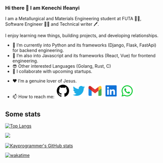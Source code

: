 <!---[![Typing SVG](https://readme-typing-svg.herokuapp.com?font=Bungee&color=FB4916&center=true&vCenter=true&width=850&height=300&lines=Hey+There!+%F0%9F%91%8B;My+name+is+Kenechi+Ifeanyi;My+Tools+are......;%7C%7C+React+%7C%7C+Vue+%7C%7C+Python+%7C%7C)](https://git.io/typing-svg)--->

### Hi there 👋 I am Kenechi Ifeanyi

<head>
<link href='https://unpkg.com/boxicons@2.0.9/css/boxicons.min.css' rel='stylesheet'>
</head>

I am a Metallurgical and Materials Engineering student at FUTA 🧑‍🎓, Software Engineer 👨‍💻 and Technical writer 🖊️.

I enjoy learning new things, building projects, and developing relationships.

- 🔭 I’m currently into Python and its frameworks (Django, Flask, FastApi) for backend engineering.
- 🌱 I’m also into Javascript and its frameworks (React, Vue) for frontend engineering.
- 😎 Other interested Languages (Golang, Rust, C)
- 👯 I collaborate with upcoming startups.
<!-- - 🖊️I️️ write articles on [<img src="./icons/hashnode.png" height=24 alt="hashnode_icon" />](https://hashnode.com/@xavier577) [![dev.to_icon](./icons/devto.svg)]--><!--(https://dev.to/xavier577)-->
- ❤ I’m a genuine lover of Jesus.
- 📫 How to reach me: [![github_icon](./icons/github.svg)](http://github.com/kayprogrammer)
  [![twitter_icon](./icons/twitter.svg)](https://twitter.com/KayProgrammer)
  [![gmail_icon](./icons/gmail.svg)](mailto:kenechiifeanyi@gmail.com)
  [![linkedIn_icon](./icons/linkedin.svg)](https://www.linkedin.com/in/kenechi-ifeanyi/)
  [![whatsapp_icon](./icons/whatsapp.svg)](https://wa.me/2348095602320)
## Some stats

[![Top Langs](https://github-readme-stats.vercel.app/api/top-langs/?username=kayprogrammer&layout=compact&theme=dark)](https://github.com/kayprogrammer/github-readme-stats)

<a href="https://github.com/denvercoder1/github-readme-streak-stats"><img height="145em" src="https://github-readme-streak-stats.herokuapp.com/?user=kayprogrammer&theme=dark&hide_border=true"></a>&nbsp;

[![Kayprogrammer's GitHub stats](https://github-readme-stats.vercel.app/api?username=kayprogrammer&theme=dark)](https://github.com/kayprogrammer/github-readme-stats)

[![wakatime](https://wakatime.com/badge/user/f9c42528-3c72-4c6c-93d7-9d10ad114ac4.svg)](https://wakatime.com/@f9c42528-3c72-4c6c-93d7-9d10ad114ac4)
